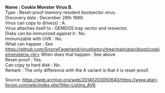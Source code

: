 **Name : Cookie Monster Virus B.**<br>
Type : Reset-proof memory-resident bootsector virus.<br>
Discovery date : December 28th 1989.<br>
Virus can copy to drive(s) : A.<br>
Virus attaches itself to : GEMDOS trap vector and resvector.<br>
Disks can be immunized against it : No.<br>
Immunizable with UVK : No.<br>
What can happen : See https://github.com/SnorreFagerland/virushistory/tree/main/atari/boot/cookiemonster/a.<br>
When does that happen : See above<br>
Reset-proof : Yes.<br>
Can copy to hard disk : No.<br>
Remark : The  only difference with the A variant is that it is reset-proof.<br>

Source: https://web.archive.org/web/20140203050640/https://www.atari-forum.com/wiki/index.php?title=Listing_AVK
